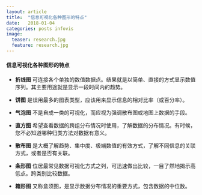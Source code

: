 ```yaml
---
layout: article
title:  "信息可视化各种图形的特点"
date:   2018-01-04 
categories: posts infovis 
image:
  teaser: research.jpg
  feature: research.jpg
---
```



#### 信息可视化各种图形的特点

* **折线图** 
可连接各个单独的数值数据点。结果就是以简单、直接的方式显示数值序列。其主要用途就是显示一段时间内的趋势。

* **饼图**
是误用最多的图表类型，应该用来显示信息的相对比率（或百分率）。

* **气泡图**  不是自成一类的可视化，而应视为强调散布图或地图上数据的手段。

* **直方图**  希望查看数据的跨组分布情况时使用，了解数据的分布情况。有时候，您不必知道哪种归类方法对数据有意义。

* **散布图** 是大概了解趋势、集中度、极端数值的有效方式，了解不同信息的关联方式，或者是否有关联。

* **条形图** 位居最常见数据可视化方式之列，可迅速做出比较，一目了然地揭示高低点。跨类别比较数据。

* **箱形图**  又称盒须图，是显示数据分布情况的重要方式，包含数据的中位数。